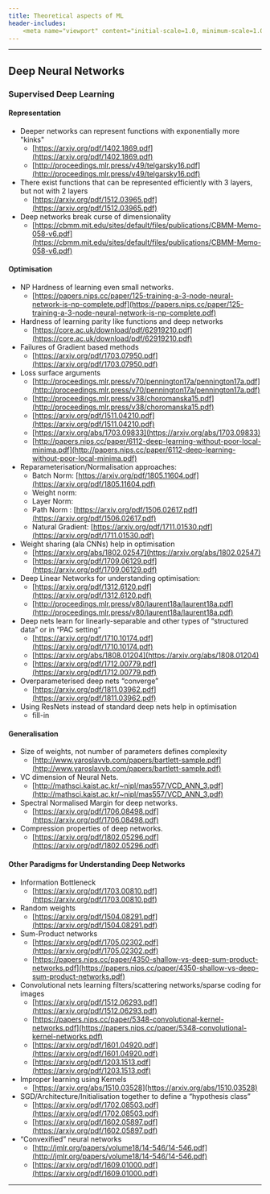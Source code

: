 ```yaml
---
title: Theoretical aspects of ML
header-includes:
    <meta name="viewport" content="initial-scale=1.0, minimum-scale=1.0, maximum-scale=1.0, user-scalable=no" />
---
```



- - - -
## Deep Neural Networks

### Supervised Deep Learning
#### Representation
* Deeper networks can represent functions with exponentially more "kinks" 
  - [https://arxiv.org/pdf/1402.1869.pdf](https://arxiv.org/pdf/1402.1869.pdf)
  - [http://proceedings.mlr.press/v49/telgarsky16.pdf](http://proceedings.mlr.press/v49/telgarsky16.pdf)
* There exist functions that can be represented efficiently with 3 layers, but not with 2 layers 
  - [https://arxiv.org/pdf/1512.03965.pdf](https://arxiv.org/pdf/1512.03965.pdf)
* Deep networks break curse of dimensionality 
  - [https://cbmm.mit.edu/sites/default/files/publications/CBMM-Memo-058-v6.pdf](https://cbmm.mit.edu/sites/default/files/publications/CBMM-Memo-058-v6.pdf)

#### Optimisation 
* NP Hardness of learning even small networks.
  - [https://papers.nips.cc/paper/125-training-a-3-node-neural-network-is-np-complete.pdf](https://papers.nips.cc/paper/125-training-a-3-node-neural-network-is-np-complete.pdf)
* Hardness of learning parity like functions and deep networks
  - [https://core.ac.uk/download/pdf/62919210.pdf](https://core.ac.uk/download/pdf/62919210.pdf)
* Failures of Gradient based methods
  - [https://arxiv.org/pdf/1703.07950.pdf](https://arxiv.org/pdf/1703.07950.pdf)
* Loss surface arguments
  - [http://proceedings.mlr.press/v70/pennington17a/pennington17a.pdf](http://proceedings.mlr.press/v70/pennington17a/pennington17a.pdf)
  - [http://proceedings.mlr.press/v38/choromanska15.pdf](http://proceedings.mlr.press/v38/choromanska15.pdf)
  - [https://arxiv.org/pdf/1511.04210.pdf](https://arxiv.org/pdf/1511.04210.pdf)
  - [https://arxiv.org/abs/1703.09833](https://arxiv.org/abs/1703.09833)
  - [http://papers.nips.cc/paper/6112-deep-learning-without-poor-local-minima.pdf](http://papers.nips.cc/paper/6112-deep-learning-without-poor-local-minima.pdf)
* Reparameterisation/Normalisation approaches:
  - Batch Norm: [https://arxiv.org/pdf/1805.11604.pdf](https://arxiv.org/pdf/1805.11604.pdf)
  - Weight norm: 
  - Layer Norm: 
  - Path Norm : [https://arxiv.org/pdf/1506.02617.pdf](https://arxiv.org/pdf/1506.02617.pdf)
  - Natural Gradient: [https://arxiv.org/pdf/1711.01530.pdf](https://arxiv.org/pdf/1711.01530.pdf)
* Weight sharing (ala CNNs) help in optimisation
  - [https://arxiv.org/abs/1802.02547](https://arxiv.org/abs/1802.02547)
  - [https://arxiv.org/pdf/1709.06129.pdf](https://arxiv.org/pdf/1709.06129.pdf)
* Deep Linear Networks for understanding optimisation:
  - [https://arxiv.org/pdf/1312.6120.pdf](https://arxiv.org/pdf/1312.6120.pdf)
  - [http://proceedings.mlr.press/v80/laurent18a/laurent18a.pdf](http://proceedings.mlr.press/v80/laurent18a/laurent18a.pdf)
* Deep nets learn for linearly-separable and other types of “structured data” or in “PAC setting”
  - [https://arxiv.org/pdf/1710.10174.pdf](https://arxiv.org/pdf/1710.10174.pdf)
  - [https://arxiv.org/abs/1808.01204](https://arxiv.org/abs/1808.01204)
  - [https://arxiv.org/pdf/1712.00779.pdf](https://arxiv.org/pdf/1712.00779.pdf)
* Overparameterised deep nets “converge”
  - [https://arxiv.org/pdf/1811.03962.pdf](https://arxiv.org/pdf/1811.03962.pdf)
* Using ResNets instead of standard deep nets help in optimisation
  - fill-in
  
#### Generalisation
* Size of weights, not number of parameters defines complexity
  - [http://www.yaroslavvb.com/papers/bartlett-sample.pdf](http://www.yaroslavvb.com/papers/bartlett-sample.pdf)
* VC dimension of Neural Nets.
  - [http://mathsci.kaist.ac.kr/~nipl/mas557/VCD_ANN_3.pdf](http://mathsci.kaist.ac.kr/~nipl/mas557/VCD_ANN_3.pdf)
* Spectral Normalised Margin for deep networks.
  - [https://arxiv.org/pdf/1706.08498.pdf](https://arxiv.org/pdf/1706.08498.pdf)
* Compression properties of deep networks.
  - [https://arxiv.org/pdf/1802.05296.pdf](https://arxiv.org/pdf/1802.05296.pdf)
    
#### Other Paradigms for Understanding Deep Networks
* Information Bottleneck
  - [https://arxiv.org/pdf/1703.00810.pdf](https://arxiv.org/pdf/1703.00810.pdf)
* Random weights
  - [https://arxiv.org/pdf/1504.08291.pdf](https://arxiv.org/pdf/1504.08291.pdf)
* Sum-Product networks
  - [https://arxiv.org/pdf/1705.02302.pdf](https://arxiv.org/pdf/1705.02302.pdf)
  - [https://papers.nips.cc/paper/4350-shallow-vs-deep-sum-product-networks.pdf](https://papers.nips.cc/paper/4350-shallow-vs-deep-sum-product-networks.pdf)
* Convolutional nets learning filters/scattering networks/sparse coding for images
  - [https://arxiv.org/pdf/1512.06293.pdf](https://arxiv.org/pdf/1512.06293.pdf)
  - [https://papers.nips.cc/paper/5348-convolutional-kernel-networks.pdf](https://papers.nips.cc/paper/5348-convolutional-kernel-networks.pdf)
  - [https://arxiv.org/pdf/1601.04920.pdf](https://arxiv.org/pdf/1601.04920.pdf)
  - [https://arxiv.org/pdf/1203.1513.pdf](https://arxiv.org/pdf/1203.1513.pdf)
* Improper learning using Kernels
  - [https://arxiv.org/abs/1510.03528](https://arxiv.org/abs/1510.03528)
* SGD/Architecture/Initialisation together to define a “hypothesis class”
  - [https://arxiv.org/pdf/1702.08503.pdf](https://arxiv.org/pdf/1702.08503.pdf)
  - [https://arxiv.org/pdf/1602.05897.pdf](https://arxiv.org/pdf/1602.05897.pdf)
* “Convexified” neural networks
  - [http://jmlr.org/papers/volume18/14-546/14-546.pdf](http://jmlr.org/papers/volume18/14-546/14-546.pdf)
  - [https://arxiv.org/pdf/1609.01000.pdf](https://arxiv.org/pdf/1609.01000.pdf)


- - - -
